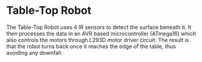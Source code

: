 # Table-Top Robot
The Table-Top Robot uses 4 IR sensors to detect the surface beneath it. It then processes the data in an AVR based microcontroller (ATmega16) which also controls the motors through L293D motor driver circuit. The result is that the robot turns back once it reaches the edge of the table, thus avoiding any downfall.
